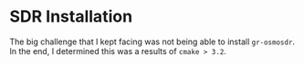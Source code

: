 # SDR Installation

The big challenge that I kept facing was not being able to install ```gr-osmosdr```.  In the end, I determined this was a results of ```cmake > 3.2```.
